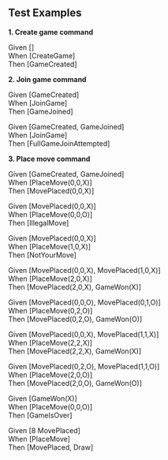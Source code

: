## Test Examples

**1. Create game command**

Given []  
When [CreateGame]  
Then [GameCreated]

**2. Join game command**

Given [GameCreated]  
When [JoinGame]  
Then [GameJoined]

Given [GameCreated, GameJoined]  
When [JoinGame]  
Then [FullGameJoinAttempted]

**3. Place move command**

Given [GameCreated, GameJoined]  
When [PlaceMove(0,0,X)]  
Then [MovePlaced(0,0,X)]

Given [MovePlaced(0,0,X)]  
When [PlaceMove(0,0,O)]  
Then [IllegalMove]

Given [MovePlaced(0,0,X)]  
When [PlaceMove(1,0,X)]  
Then [NotYourMove]

Given [MovePlaced(0,0,X), MovePlaced(1,0,X)]  
When [PlaceMove(2,0,X)]  
Then [MovePlaced(2,0,X), GameWon(X)]

Given [MovePlaced(0,0,O), MovePlaced(0,1,O)]  
When [PlaceMove(0,2,O)]  
Then [MovePlaced(0,2,O), GameWon(O)]

Given [MovePlaced(0,0,X), MovePlaced(1,1,X)]  
When [PlaceMove(2,2,X)]  
Then [MovePlaced(2,2,X), GameWon(X)]

Given [MovePlaced(0,2,O), MovePlaced(1,1,O)]  
When [PlaceMove(2,0,O)]  
Then [MovePlaced(2,0,O), GameWon(O)]

Given [GameWon(X)]  
When [PlaceMove(0,0,O)]  
Then [GameIsOver]

Given [8 MovePlaced]  
When [PlaceMove]  
Then [MovePlaced, Draw]
